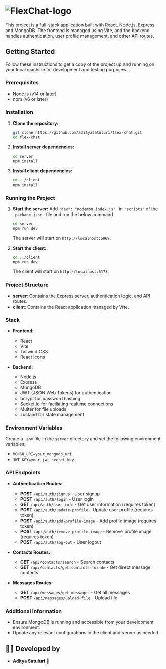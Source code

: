 # ![FlexChat-logo](https://github.com/user-attachments/assets/11f1d077-af80-4d9d-9e15-4ff034fa01c5)

This project is a full-stack application built with React, Node.js, Express, and MongoDB. The frontend is managed using Vite, and the backend handles authentication, user profile management, and other API routes.

## Getting Started

Follow these instructions to get a copy of the project up and running on your local machine for development and testing purposes.

### Prerequisites

- Node.js (v14 or later)
- npm (v6 or later)

### Installation

1. **Clone the repository:**

   ```bash
   git clone https://github.com/adityasatuluri/flex-chat.git
   cd flex-chat
   ```

2. **Install server dependencies:**

   ```bash
   cd server
   npm install
   ```

3. **Install client dependencies:**

   ```bash
   cd ../client
   npm install
   ```

### Running the Project

1. **Start the server:** Add `"dev": "nodemon index.js" ` in `"scripts"` of the `_package.json_` file and run the below command

   ```bash
   cd server
   npm run dev
   ```

   The server will start on `http://localhost:6969`.

2. **Start the client:**

   ```bash
   cd ../client
   npm run dev
   ```

   The client will start on `http://localhost:5173`.

### Project Structure

- **server**: Contains the Express server, authentication logic, and API routes.
- **client**: Contains the React application managed by Vite.

### Stack

- **Frontend:**

  - React
  - Vite
  - Tailwind CSS
  - React Icons

- **Backend:**
  - Node.js
  - Express
  - MongoDB
  - JWT (JSON Web Tokens) for authentication
  - bcrypt for password hashing
  - Socket.io for faciliating realtime connections
  - Multer for file uploads
  - zustand for state management

### Environment Variables

Create a `.env` file in the `server` directory and set the following environment variables:

- `MONGO_URI=your_mongodb_uri`
- `JWT_KEY=your_jwt_secret_key`

### API Endpoints

- **Authentication Routes:**

  - **POST** `/api/auth/signup` - User signup
  - **POST** `/api/auth/login` - User login
  - **GET** `/api/auth/user-info` - Get user information (requires token)
  - **POST** `/api/auth/update-profile` - Update user profile (requires token)
  - **POST** `/api/auth/add-profile-image` - Add profile image (requires token)
  - **POST** `/api/auth/remove-profile-image` - Remove profile image (requires token)
  - **POST** `/api/auth/log-out` - User logout

- **Contacts Routes:**

  - **GET** `/api/contacts/search` - Search contacts
  - **GET** `/api/contacts/get-contacts-for-dm` - Get direct message contacts

- **Messages Routes:**
  - **GET** `/api/messages/get-messages` - Get all messages
  - **POST** `/api/messages/upload-file` - Upload file

### Additional Information

- Ensure MongoDB is running and accessible from your development environment.
- Update any relevant configurations in the client and server as needed.

## 👨‍💻 Developed by

- **Aditya Satuluri** 🚀
